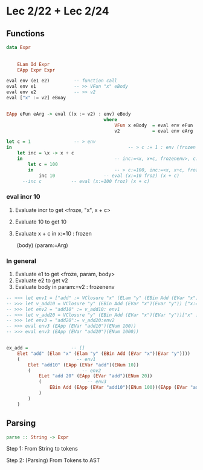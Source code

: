 # Lec 2/22 + Lec 2/24

## Functions

```haskell
data Expr
	
	
	ELam Id Expr
	EApp Expr Expr 	
```

```haskell
eval env (e1 e2)         -- function call
eval env e1              -- >> VFun "x" eBody
eval env e2              -- >> v2
eval ["x" := v2] eBoay   


EApp eFun eArg -> eval ((x := v2) : env) eBody
									where
										VFun x eBody  = eval env eFun  -- >> eval a function and input is x and output is eBody
										v2            = eval env eArg

```

```haskell
let c = 1                -- > env
in   										 -- > c := 1 : env (frozen env)
	let inc = \x -> x + c   
	in 									-- inc:=<x, x+c, frozenenv>, c:=1, env input x, output x + 1
		let c = 100
		in 								-- > c:=100, inc:=<x, x+c, frozenenv>, c:=1, env		
			inc 10					-- eval (x:=10 froz) (x + c)
	  --inc c           -- eval (x:=100 froz) (x + c)
```

### eval incr 10

1. Evaluate incr to get <froze, "x", x + c>

2. Evaluate 10 to get 10

3. Evaluate x + c in x:=10 : frozen

   ​               (body)  (param:=Arg)

### In general

1. Evaluate e1 to get <froze, param, body>
2. Evaluate e2 to get v2
3. Evaluate body in param:=v2 : frozenenv

```haskell
-- >>> let env1 = ["add" := VClosure "x" (ELam "y" (EBin Add (EVar "x")(EVar "y"))) []]
-- >>> let v_add10 = VClosure "y" (EBin Add (EVar "x")(Evar "y")) ["x:=10"]
-- >>> let env2 = "add10" := v_add10: env1
-- >>> let v_add20 = VClosure "y" (EBin Add (EVar "x")(EVar "y"))["x" := VInt 20]
-- >>> let env3 = "add20":= v_add20:env2
-- >>> eval env3 (EApp (EVar "add10")(ENum 100))
-- >>> eval env3 (EApp (EVar "add20")(ENum 1000))


ex_add =                -- []
	Elet "add" (Elam "x" (Elam "y" (EBin Add (EVar "x")(EVar "y")))) 
	(                     -- env1
		Elet "add10" (EApp (EVar "add")(ENum 10))
		(                   -- env2
			ELet "add 20" (EApp (EVar "add")(ENum 20)) 
			(                 -- env3
				EBin Add (EApp (EVar "add10")(ENum 100))(EApp (EVar "add20")(ENum 1000))	
			)
		)
	)
```



## Parsing 

```haskell
parse :: String -> Expr
```

Step 1: From String to tokens

Step 2: (Parsing) From Tokens to AST 